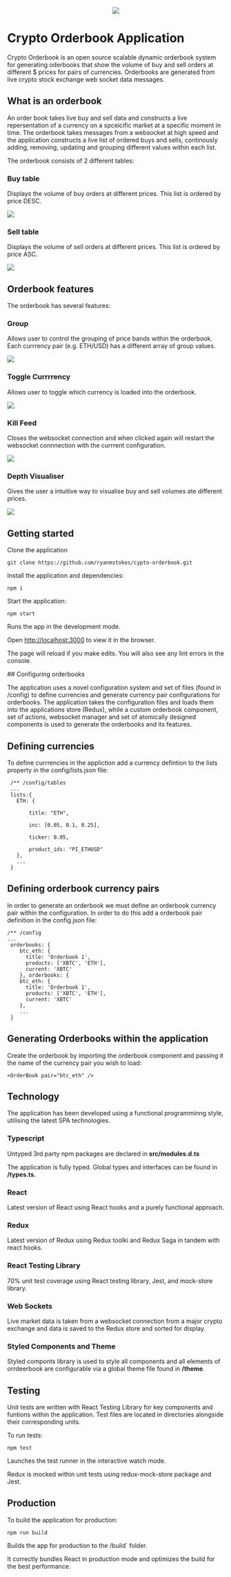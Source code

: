 <p align="center">
  <img src="./public/crypto-orderbook.jpg" />
</p>

# Crypto Orderbook Application

Crypto Orderbook is an open source scalable dynamic orderbook system for generating oderbooks that show the volume of buy and sell orders at different $ prices for pairs of currencies. Orderbooks are generated from live crypto stock exchange web socket data messages.

## What is an orderbook

An order book takes live buy and sell data and constructs a live repersentation of a currency on a spceicific market at a specific moment in time. The orderbook takes messages from a websocket at high speed and the application constructs a live list of ordered buys and sells, continously adding, removing, updating and grouping different values within each list.

The orderbook consists of 2 different tables:

### Buy table 

Displays the volume of buy orders at different prices. This list is ordered by price DESC.

<p align="left">
  <img src="./public/buys.jpg" />
</p>

### Sell table

Displays the volume of sell orders at different prices. This list is ordered by price ASC.

<p align="left">
  <img src="./public/sells.jpg" />
</p>

## Orderbook features

The orderbook has several features:



### Group

Allows user to control the grouping of price bands within the orderbook. Each currrency pair (e.g. ETH/USD) has a different array of group values.

<p align="left">
  <img src="./public/group.jpg" />
</p>

### Toggle Currrrency

Allows user to toggle which currency is loaded into the orderbook.

<p align="left">
  <img src="./public/toggle.jpg" />
</p>

### Kill Feed

Closes the websocket connection and when clicked again will restart the websocket connnection with the currrent configuration. 

<p align="left">
  <img src="./public/kill-feed.jpg" />
</p>

### Depth Visualiser

Gives the user a intuitive way to visualise buy and sell volumes ate different prices.

<p align="left">
  <img src="./public/depth-visualiser.jpg" />
</p>

##  Getting started

Clone the application

```
git clone https://github.com/ryanmstokes/cypto-orderbook.git
```

Install the application and dependencies:

```
npm i
```

Start the application:

`````
npm start
`````

Runs the app in the development mode.

Open [http://localhost:3000](http://localhost:3000) to view it in the browser.

The page will reload if you make edits. You will also see any lint errors in the console.

## Configuring orderbooks

The application uses a novel configuration system and set of files (found in /config) to define currencies and generate currency pair configurations for orderbooks. The application takes the configuration files and loads them into the applications store (Redux), while a custom orderbook component, set of actions, websocket manager and set of atomically designed components is used to generate the orderbooks and its features.

## Defining currencies

To define currrencies in the appliction add a currency defintion to the lists property in the config/lists.json file:

```code
 /** /config/tables
 ...
 lists:{
   ETH: {

       title: "ETH",

       inc: [0.05, 0.1, 0.25],

       ticker: 0.05,

       product_ids: "PI_ETHUSD"
   },
   ...
 }
```

## Defining orderbook currency pairs

In order to generate an orderbook we must define an orderbook currency pair within the configuration. In order to do this add a orderbook pair definition in the config.json file:

```
/** /config
...
 orderbooks: {
    btc_eth: {
      title: 'Orderbook 1',
      products: ['XBTC', 'ETH'],
      current: 'XBTC'
    }, orderbooks: {
    btc_eth: {
      title: 'Orderbook 1',
      products: ['XBTC', 'ETH'],
      current: 'XBTC'
    },
    ...
 }
```

## Generating Orderbooks within the application

Create the orderbook by importing the orderbook component and passing it the name of the currency pair you wish to load:

```
<OrderBook pair="btc_eth" />
```

## Technology

The application has been developed using a functional programminng style, utilising the latest SPA technologies.

### Typescript

Untyped 3rd party npm packages are declared in **src/modules.d.ts**

The application is fully typed. Global types and interfaces can be found in **/types.ts.**

### React

Latest version of React using React hooks and a purely functional approach.

### Redux

Latest version of Redux using Redux toolki and Redux Saga in tandem with react hooks.

### React Testing Library

70% unit test coverage using React testing library, Jest, and mock-store library.

### Web Sockets

Live market data is taken from a websocket connection from a major crypto exchange and data is saved to the Redux store and sorted for display.

### Styled Components and Theme

Styled componts library is used to style all components and all elements of orrdeerbook are configurable via a global theme file found in **/theme**.

## Testing

Unit tests are written with React Testing Library for key components and funtions within the application. Test files are located in directories alongside their corresponding units.

To run tests:

```
npm test
```

Launches the test runner in the interactive watch mode.

Redux is mocked within unit tests using redux-mock-store package and Jest.

## Production

To build the application for production:

```
npm run build
```

Builds the app for production to the /build` folder.

It correctly bundles React in production mode and optimizes the build for the best performance.